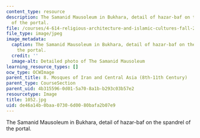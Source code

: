 ```yaml
---
content_type: resource
description: The Samanid Mausoleum in Bukhara, detail of hazar-baf on the spandrel
  of the portal.
file: /courses/4-614-religious-architecture-and-islamic-cultures-fall-2002/de46a14b0baa07306d0080bafa2b07e9_1052.jpg
file_type: image/jpeg
image_metadata:
  caption: The Samanid Mausoleum in Bukhara, detail of hazar-baf on the spandrel of
    the portal.
  credit: ''
  image-alt: Detailed photo of The Samanid Mausoleum
learning_resource_types: []
ocw_type: OCWImage
parent_title: 8. Mosques of Iran and Central Asia (8th-11th Century)
parent_type: CourseSection
parent_uid: 4b315596-0d01-5a70-8a1b-b293c03b57e2
resourcetype: Image
title: 1052.jpg
uid: de46a14b-0baa-0730-6d00-80bafa2b07e9
---
```

The Samanid Mausoleum in Bukhara, detail of hazar-baf on the spandrel of the portal.

